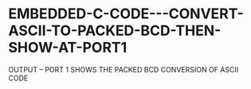 # EMBEDDED-C-CODE---CONVERT-ASCII-TO-PACKED-BCD-THEN-SHOW-AT-PORT1
OUTPUT – PORT 1 SHOWS THE PACKED BCD CONVERSION OF ASCII CODE
